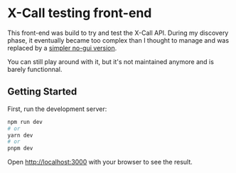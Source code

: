 # X-Call testing front-end

This front-end was build to try and test the X-Call API.
During my discovery phase, it eventually became too complex than I thought to manage and was replaced by a [simpler no-gui version](https://github.com/Staky-io/xcall-testing-scripts).

You can still play around with it, but it's not maintained anymore and is barely functionnal.

## Getting Started

First, run the development server:

```bash
npm run dev
# or
yarn dev
# or
pnpm dev
```

Open [http://localhost:3000](http://localhost:3000) with your browser to see the result.
